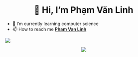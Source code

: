 <h1 align="center"> 👋 Hi, I’m Phạm Văn Linh </h1>

- 🌱 I’m currently learning computer science
- 📫 How to reach me <b><a href="https://www.facebook.com/hnilnavmahp.ku/" target="blank">Pham Van Linh</a></b>

![](https://komarev.com/ghpvc/?username=kulihhihi&&color=green)

<p align="center" >
  <img src="https://github-readme-stats.vercel.app/api?username=kulihhihi&show_icons=true&theme=tokyonight" />
</p>
  
<!---
kulihhihi/kulihhihi is a ✨ special ✨ repository because its `README.md` (this file) appears on your GitHub profile.
You can click the Preview link to take a look at your changes.
--->

